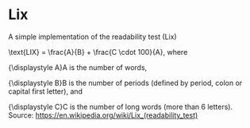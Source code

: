 # Lix
A simple implementation of the readability test (Lix)

\text{LIX} = \frac{A}{B} + \frac{C \cdot 100}{A}, where

{\displaystyle A}A is the number of words,

{\displaystyle B}B is the number of periods (defined by period, colon or capital first letter), and

{\displaystyle C}C is the number of long words (more than 6 letters).
Source: <https://en.wikipedia.org/wiki/Lix_(readability_test)>
